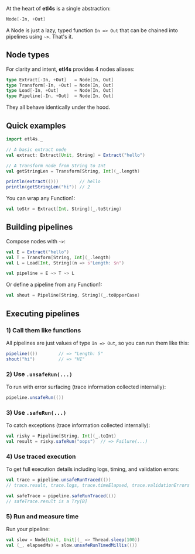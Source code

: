 
At the heart of **etl4s** is a single abstraction:
```scala
Node[-In, +Out]
```
A Node is just a lazy, typed function `In => Out` that can be chained into pipelines using `~>`. That's it.

## Node types
For clarity and intent, **etl4s** provides 4 nodes aliases:
```scala
type Extract[-In, +Out]   = Node[In, Out]
type Transform[-In, +Out] = Node[In, Out]
type Load[-In, +Out]      = Node[In, Out]
type Pipeline[-In, +Out]  = Node[In, Out]
```
They all behave identically under the hood.

## Quick examples
```scala
import etl4s._

// A basic extract node
val extract: Extract[Unit, String] = Extract("hello")

// A transform node from String to Int
val getStringLen = Transform[String, Int](_.length)

println(extract(()))        // hello
println(getStringLen("hi")) // 2
```
You can wrap any Function1:
```scala
val toStr = Extract[Int, String](_.toString)
```

## Building pipelines
Compose nodes with `~>`:
```scala
val E = Extract("hello")
val T = Transform[String, Int](_.length)
val L = Load[Int, String](n => s"Length: $n")

val pipeline = E ~> T ~> L
```
Or define a pipeline from any Function1:
```scala
val shout = Pipeline[String, String](_.toUpperCase)
```

## Executing pipelines
### 1) Call them like functions
All pipelines are just values of type `In => Out`, so you can run them like this:
```scala
pipeline(())        // => "Length: 5"
shout("hi")         // => "HI"
```

### 2) Use `.unsafeRun(...)`
To run with error surfacing (trace information collected internally):
```scala
pipeline.unsafeRun(())
```

### 3) Use `.safeRun(...)`
To catch exceptions (trace information collected internally):
```scala
val risky = Pipeline[String, Int](_.toInt)
val result = risky.safeRun("oops")  // => Failure(...)
```

### 4) Use traced execution
To get full execution details including logs, timing, and validation errors:
```scala
val trace = pipeline.unsafeRunTraced(())
// trace.result, trace.logs, trace.timeElapsed, trace.validationErrors

val safeTrace = pipeline.safeRunTraced(())  
// safeTrace.result is a Try[B]
```

### 5) Run and measure time
Run your pipeline:
```scala
val slow = Node[Unit, Unit](_ => Thread.sleep(100))
val (_, elapsedMs) = slow.unsafeRunTimedMillis(())
```